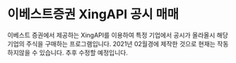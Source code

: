 # 이베스트증권 XingAPI 공시 매매
이베스트 증권에서 제공하는 XingAPI를 이용하여 특정 기업에서 공시가 올라올시 해당 기업의 주식을 구매하는 프로그램입니다.
2021년 02월경에 제작한 것으로 현재는 작동하지않을 수 있습니다. 추후 수정할 예정입니다.

